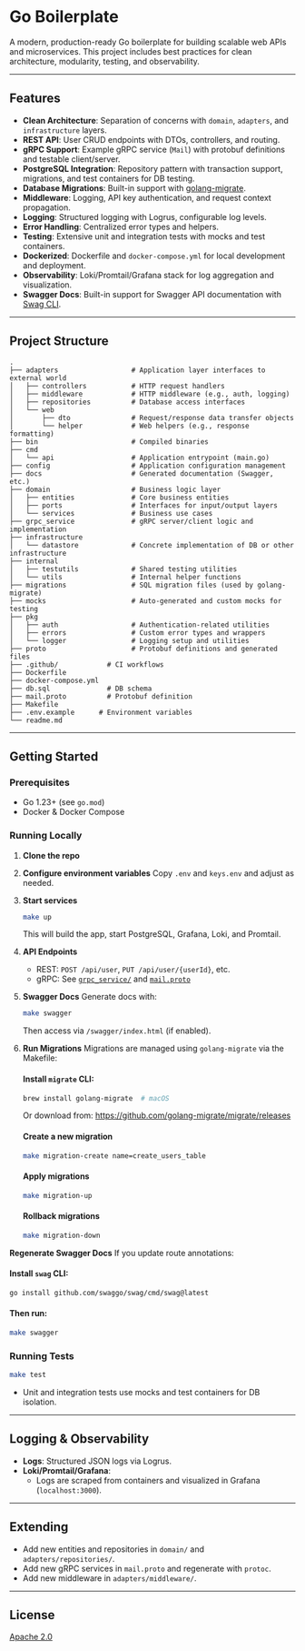 # Go Boilerplate

A modern, production-ready Go boilerplate for building scalable web APIs and microservices. This project includes best practices for clean architecture, modularity, testing, and observability.

---

## Features

- **Clean Architecture**: Separation of concerns with `domain`, `adapters`, and `infrastructure` layers.
- **REST API**: User CRUD endpoints with DTOs, controllers, and routing.
- **gRPC Support**: Example gRPC service (`Mail`) with protobuf definitions and testable client/server.
- **PostgreSQL Integration**: Repository pattern with transaction support, migrations, and test containers for DB testing.
- **Database Migrations**: Built-in support with [golang-migrate](https://github.com/golang-migrate/migrate).
- **Middleware**: Logging, API key authentication, and request context propagation.
- **Logging**: Structured logging with Logrus, configurable log levels.
- **Error Handling**: Centralized error types and helpers.
- **Testing**: Extensive unit and integration tests with mocks and test containers.
- **Dockerized**: Dockerfile and `docker-compose.yml` for local development and deployment.
- **Observability**: Loki/Promtail/Grafana stack for log aggregation and visualization.
- **Swagger Docs**: Built-in support for Swagger API documentation with [Swag CLI](https://github.com/swaggo/swag).


---

## Project Structure

```
.
├── adapters                  # Application layer interfaces to external world
│   ├── controllers           # HTTP request handlers
│   ├── middleware            # HTTP middleware (e.g., auth, logging)
│   ├── repositories          # Database access interfaces
│   └── web
│       ├── dto               # Request/response data transfer objects
│       └── helper            # Web helpers (e.g., response formatting)
├── bin                       # Compiled binaries
├── cmd
│   └── api                   # Application entrypoint (main.go)
├── config                    # Application configuration management
├── docs                      # Generated documentation (Swagger, etc.)
├── domain                    # Business logic layer
│   ├── entities              # Core business entities
│   ├── ports                 # Interfaces for input/output layers
│   └── services              # Business use cases
├── grpc_service              # gRPC server/client logic and implementation
├── infrastructure
│   └── datastore             # Concrete implementation of DB or other infrastructure
├── internal
│   ├── testutils             # Shared testing utilities
│   └── utils                 # Internal helper functions
├── migrations                # SQL migration files (used by golang-migrate)
├── mocks                     # Auto-generated and custom mocks for testing
├── pkg
│   ├── auth                  # Authentication-related utilities
│   ├── errors                # Custom error types and wrappers
│   └── logger                # Logging setup and utilities
├── proto                     # Protobuf definitions and generated files
├── .github/            # CI workflows
├── Dockerfile
├── docker-compose.yml
├── db.sql              # DB schema
├── mail.proto          # Protobuf definition
├── Makefile
├── .env.example      # Environment variables
└── readme.md
```

---

## Getting Started

### Prerequisites

- Go 1.23+ (see `go.mod`)
- Docker & Docker Compose

### Running Locally

1. **Clone the repo**
2. **Configure environment variables**
   Copy `.env` and `keys.env` and adjust as needed.
3. **Start services**
   ```sh
   make up
   ```
   This will build the app, start PostgreSQL, Grafana, Loki, and Promtail.

4. **API Endpoints**
   - REST: `POST /api/user`, `PUT /api/user/{userId}`, etc.
   - gRPC: See [`grpc_service/`](grpc_service/) and [`mail.proto`](mail.proto)

5. **Swagger Docs**
   Generate docs with:
   ```sh
   make swagger
   ```
   Then access via `/swagger/index.html` (if enabled).

6. **Run Migrations**
   Migrations are managed using `golang-migrate` via the Makefile:

   #### Install `migrate` CLI:
   ```sh
   brew install golang-migrate  # macOS
   ```
   Or download from: https://github.com/golang-migrate/migrate/releases

   #### Create a new migration
   ```sh
   make migration-create name=create_users_table
   ```

   #### Apply migrations
   ```sh
   make migration-up
   ```

   #### Rollback migrations
   ```sh
   make migration-down
   ```

**Regenerate Swagger Docs**
   If you update route annotations:

   #### Install `swag` CLI:
   ```sh
   go install github.com/swaggo/swag/cmd/swag@latest
   ```

   #### Then run:
   ```sh
   make swagger
   ```

### Running Tests

```sh
make test
```

- Unit and integration tests use mocks and test containers for DB isolation.

---

## Logging & Observability

- **Logs**: Structured JSON logs via Logrus.
- **Loki/Promtail/Grafana**:
  - Logs are scraped from containers and visualized in Grafana (`localhost:3000`).

---

## Extending

- Add new entities and repositories in `domain/` and `adapters/repositories/`.
- Add new gRPC services in `mail.proto` and regenerate with `protoc`.
- Add new middleware in `adapters/middleware/`.

---

## License

[Apache 2.0](http://www.apache.org/licenses/LICENSE-2.0.html)
